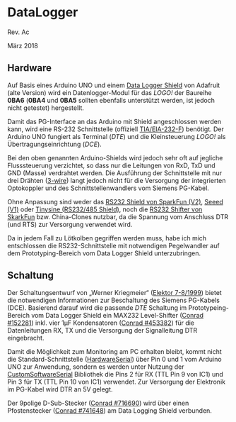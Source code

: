 # DataLogger
Rev. Ac

März 2018

## Hardware
Auf Basis eines Arduino UNO und einem [Data Logger Shield](https://learn.adafruit.com/adafruit-data-logger-shield/overview) von Adafruit (alte Version) wird ein Datenlogger-Modul für das _LOGO!_ der Baureihe __0BA6__ (__0BA4__ und __0BA5__ sollten ebenfalls unterstützt werden, ist jedoch nicht getestet) hergestellt.

Damit das PG-Interface an das Arduino mit Shield angeschlossen werden kann, wird eine RS-232 Schnittstelle (offiziell [TIA/EIA-232-F](https://de.wikipedia.org/wiki/RS-232)) benötigt. Der Arduino UNO fungiert als Terminal (_DTE_) und die Kleinsteuerung _LOGO!_ als Übertragungseinrichtung (_DCE_).

Bei den oben genannten Arduino-Shields wird jedoch sehr oft auf jegliche Flusssteuerung verzichtet, so dass nur die Leitungen von RxD, TxD und GND (Masse) verdrahtet werden. Die Ausführung der Schnittstelle mit nur drei Drähten ([3-wire](https://en.wikipedia.org/wiki/RS-232#3-wire_and_5-wire_RS-232)) langt jedoch nicht für die Versorgung der integrierten Optokoppler und des Schnittstellenwandlers vom Siemens PG-Kabel.

Ohne Anpassung sind weder das [RS232 Shield von SparkFun (V2)](https://www.sparkfun.com/products/retired/13029), [Seeed (V1)](http://wiki.seeed.cc/RS232_Shield/) oder [Tinysine (RS232/485 Shield)](http://www.tinyosshop.com/arduino-rs232-rs485-shield), noch die [RS232 Shifter von SkarkFun](https://www.sparkfun.com/products/449) bzw. China-Clones nutzbar, da die Spannung vom Anschluss DTR (und RTS) zur Versorgung verwendet wird.

Da in jedem Fall zu Lötkolben gegriffen werden muss, habe ich mich entschlossen die RS232-Schnittstelle mit notwendigen Pegelwandler auf dem Prototyping-Bereich vom Data Logger Shield unterzubringen. 

## Schaltung
Der Schaltungsentwurf von „Werner Kriegmeier“ ([Elektor 7-8/1999](https://www.elektormagazine.de/magazine/elektor-199907/31905)) bietet die notwendigen Informationen zur Beschaltung des Siemens PG-Kabels (DCE). Basierend darauf wird die passende _DTE_ Schaltung im Prototypeing-Bereich vom Data Logger Shield ein MAX232 Level-Shifter ([Conrad #152281](http://www.google.de/search?q=Conrad+152281)) inkl. vier 1µF Kondensatoren ([Conrad #453382](http://www.google.de/search?q=Conrad+453382)) für die Datenleitungen RX, TX und die Versorgung der Signalleitung DTR eingebracht.

Damit die Möglichkeit zum Monitoring am PC erhalten bleibt, kommt nicht die Standard-Schnittstelle ([HardwareSerial](https://www.arduino.cc/reference/en/language/functions/communication/serial/)) über Pin 0 und 1 vom Arduino UNO zur Anwendung, sondern es werden unter Nutzung der [CustomSoftwareSerial](https://github.com/ledongthuc/CustomSoftwareSerial) Bibliothek die Pins 2 für RX (TTL Pin 9 von IC1) und Pin 3 für TX (TTL Pin 10 von IC1) verwendet. Zur Versorgung der Elektronik im PG-Kabel wird DTR an 5V gelegt. 

Der 9polige D-Sub-Stecker ([Conrad #716690](http://www.google.de/search?q=Conrad+716690)) wird über einen Pfostenstecker ([Conrad #741648](http://www.google.de/search?q=Conrad+741648)) am Data Logging Shield verbunden.
